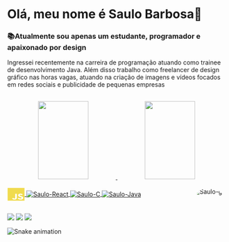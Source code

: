 # Olá, meu nome é Saulo Barbosa👋

### 📚Atualmente sou apenas um estudante, programador e apaixonado por design

Ingressei recentemente na carreira de programação atuando como trainee de desenvolvimento Java.
Além disso trabalho como freelancer de design gráfico nas horas vagas, atuando na criação de imagens e vídeos focados em redes sociais e publicidade de pequenas empresas
<br>

  ##

<div align="center">
  <a href="https://github.com/saulobarbosaa">
  <img height="180em" width="48%" src="https://github-readme-stats.vercel.app/api?username=saulobarbosaa&show_icons=true&theme=gotham&include_all_commits=true&count_private=true"/>
  <img height="180em" width="48%" src="https://github-readme-stats.vercel.app/api/top-langs/?username=saulobarbosaa&layout=compact&langs_count=7&theme=gotham"/>
</div>
  
 <div style="display: inline_block"><br>
  <img align="center" alt="Saulo-Js" height="30" width="40" src="https://raw.githubusercontent.com/devicons/devicon/master/icons/javascript/javascript-plain.svg">
  <img align="center" alt="Saulo-React" height="30" width="40" src="https://cdn.jsdelivr.net/gh/devicons/devicon/icons/react/react-original.svg">
  <img align="center" alt="Saulo-C" height="30" width="40" src="https://cdn.jsdelivr.net/gh/devicons/devicon/icons/c/c-original.svg">
  <img align="center" alt="Saulo-Java" height="30" width="40" src="https://cdn.jsdelivr.net/gh/devicons/devicon/icons/java/java-original.svg">
  <img align="right" alt="Saulo-gif" height="150" style="border-radius:50px" src="https://c.tenor.com/yFKbJFsOvs4AAAAC/luffy-smile-luffy-giggle.gif">
   
</div>
  
  ##
  
<div> 
  
  <a href="https://instagram.com/_barbosadesigner/" target="_blank"><img src="https://img.shields.io/badge/Instagram-E4405F?style=for-the-badge&logo=instagram&logoColor=white" target="_blank"></a>
  <a href = "mailto:saulobarbosadelima@gmail.com"><img src="https://img.shields.io/badge/-Gmail-%23333?style=for-the-badge&logo=gmail&logoColor=white" target="_blank"></a>
  <a href="https://www.linkedin.com/in/saulo-barbosa-0a6696231" target="_blank"><img src="https://img.shields.io/badge/-LinkedIn-%230077B5?style=for-the-badge&logo=linkedin&logoColor=white" target="_blank"></a> 
  
 ![Snake animation](https://github.com/saulobarbosaa/saulobarbosaa/blob/output/github-contribution-grid-snake.svg)
